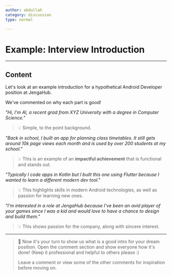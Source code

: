 ```yaml
---
author: abdullah
category: discussion
type: normal

---
```


# Example: Interview Introduction

---
## Content

Let's look at an example introduction for a hypothetical Android Developer position at JengaHub.

We've commented on why each part is good!

*"Hi, I'm Al, a recent grad from XYZ University with a degree in Computer Science."*

> 💡 Simple, to the point background.

*"Back in school, I built an app for planning class timetables. It still gets around 10k page views each month and is used by over 200 students at my school."*

> 💡 This is an example of an **impactful achievement** that is functional and stands out.

*"Typically I code apps in Kotlin but I built this one using Flutter because I wanted to learn a different modern dev tool."*

> 💡 This highlights skills in modern Android technologies, as well as passion for learning new ones.

*"I'm interested in a role at JengaHub because I've been an avid player of your games since I was a kid and would love to have a chance to design and build them."*

> 💡 This shows passion for the company, along with sincere interest.

---

> 💬 Now it's your turn to show us what is a good intro for your dream position. Open the comment section and show everyone how it's done! (Keep it professional and helpful to others please :)
>
> Leave a comment or view some of the other comments for inspiration before moving on.
